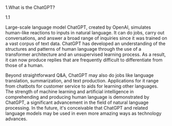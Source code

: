 1.What is the ChatGPT?

1.1

Large-scale language model ChatGPT, created by OpenAI, simulates human-like reactions to inputs in natural language. It can do jobs, carry out conversations, and answer a broad range of inquiries since it was trained on a vast corpus of text data.
ChatGPT has developed an understanding of the structures and patterns of human language through the use of a transformer architecture and an unsupervised learning process. As a result, it can now produce replies that are frequently difficult to differentiate from those of a human.

Beyond straightforward Q&A, ChatGPT may also do jobs like language translation, summarization, and text production. Applications for it range from chatbots for customer service to aids for learning other languages.
The strength of machine learning and artificial intelligence in comprehending and producing human language is demonstrated by ChatGPT, a significant advancement in the field of natural language processing. In the future, it's conceivable that ChatGPT and related language models may be used in even more amazing ways as technology advances.
